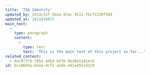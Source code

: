 ```yaml
---
title: 'TSA Identity'
updated_by: 241dc15f-5b2a-47ac-9111-7bcf1230f589
updated_at: 1611939472
main_text:
  -
    type: paragraph
    content:
      -
        type: text
        text: 'This is the main text of this project so far...'
related_content:
  - 6dc8f379-7d5d-4db4-bd76-8b10a5141ec6
id: bc18669a-b4aa-4cf2-aa5b-441a4561d229
---
```

